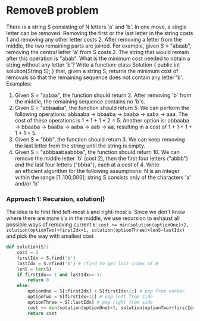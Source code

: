 # RemoveB problem
There is a string S consisting of N letters 'a' and 'b'. In one move, a single letter can be removed. Removing the first or the last letter in the string costs 1 and removing any other letter costs 2. After removing a letter from the middle, the two remaining parts are joined.
For example, given S = "abaab", removing the central letter 'a' from S costs 2. The string that would remain after this operation is "abab".
What is the minimum cost needed to obtain a string without any letter 'b'?
Write a function:
class Solution { public int solution(String S); }
that, given a string S, returns the minimum cost of removals so that the remaining sequence does not contain any letter 'b'.
Examples:
1. Given S = "aabaa", the function should return 2. After removing 'b' from the middle, the remaining sequence contains no 'b's.
2. Given S = "abbaaba", the function should return 5. We can perform the following operations: abbaaba → bbaaba → baaba → aaba → aaa. The cost of these operations is 1 + 1 + 1 + 2 = 5. Another option is: abbaaba → bbaaba → baaba → aaba → aab → aa, resulting in a cost of 1 + 1 + 1 + 1 + 1 = 5.
3. Given S = "bbb", the function should return 3. We can keep removing the last letter from the string until the string is empty.
4. Given S = "abbbaabaabbba", the function should return 10. We can remove the middle letter 'b' (cost 2), then the first four letters ("abbb") and the last four letters ("bbba"), each at a cost of 4.
Write an efficient algorithm for the following assumptions:
N is an integer within the range [1..100,000];
string S consists only of the characters 'a' and/or 'b'

### Approach 1: Recursion, solution()
The idea is to first find left-most `b` and right-most `b`. Since we don't know where there are more `b`'s in the middle, we use recursion to exhaust all possible ways of removing current `b`: `cost += min(solution(optionOne)+2, solution(optionTwo)+firstIdx+1, solution(optionThree)+lenS-lastIdx)` and pick the way with smallest cost

```python
def solution(S):
    cost = 0
    firstIdx = S.find('b') 
    lastIdx = S.rfind('b') # rfind to get last index of b
    lenS = len(S)
    if firstIdx==-1 and lastIdx==-1:
        return 0
    else:
        optionOne = S[:firstIdx] + S[firstIdx+1:] # pop from center
        optionTwo = S[firstIdx+1:] # pop left from side
        optionThree = S[:lastIdx] # pop right from side
        cost += min(solution(optionOne)+2, solution(optionTwo)+firstIdx+1, solution(optionThree)+lenS-lastIdx)
        return cost
```
